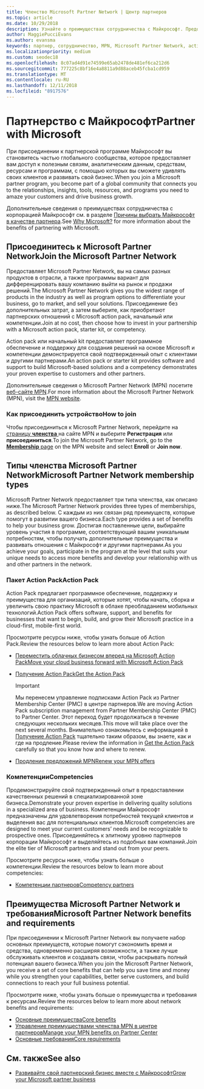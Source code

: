 ```yaml
---
title: Членство Microsoft Partner Network | Центр партнеров
ms.topic: article
ms.date: 10/29/2018
description: Узнайте о преимуществах сотрудничества с Майкрософт. Предоставляет Microsoft Partner Network, вы на самых разных продуктов в отрасли, а также программы вариант для дифференцировать вашу компанию выйти на рынок и продажи решений.
author: MaggiePucciEvans
ms.author: evansma
keywords: партнер, сотрудничество, MPN, Microsoft Partner Network, action pack, MAPS, подписка action pack, преимущества, преимущества MPN, членство, silver, gold, компетенции
ms.localizationpriority: medium
ms.custom: seodec18
ms.openlocfilehash: 8c07ad4d91e74599e65ab2478de481ef6ca212d6
ms.sourcegitcommit: 777225c8bf16e4a8811a9d88aceb45fcba1cd959
ms.translationtype: MT
ms.contentlocale: ru-RU
ms.lasthandoff: 12/11/2018
ms.locfileid: "8917576"
---
```

# <a name="partner-with-microsoft"></a><span data-ttu-id="223b8-105">Партнерство с Майкрософт</span><span class="sxs-lookup"><span data-stu-id="223b8-105">Partner with Microsoft</span></span>

<span data-ttu-id="223b8-106">При присоединении к партнерской программе Майкрософт вы становитесь частью глобального сообщества, которое предоставляет вам доступ к полезным связям, аналитическим данным, средствам, ресурсам и программам, с помощью которых вы сможете удивлять своих клиентов и развивать свой бизнес.</span><span class="sxs-lookup"><span data-stu-id="223b8-106">When you join a Microsoft partner program, you become part of a global community that connects you to the relationships, insights, tools, resources, and programs you need to amaze your customers and drive business growth.</span></span>

<span data-ttu-id="223b8-107">Дополнительные сведения о преимуществах сотрудничества с корпорацией Майкрософт см. в разделе [Причины выбрать Майкрософт в качестве партнера](https://partner.microsoft.com/business-opportunities/why-microsoft).</span><span class="sxs-lookup"><span data-stu-id="223b8-107">See [Why Microsoft?](https://partner.microsoft.com/business-opportunities/why-microsoft) for more information about the benefits of partnering with Microsoft.</span></span> 

## <a name="join-the-microsoft-partner-network"></a><span data-ttu-id="223b8-108">Присоединитесь к Microsoft Partner Network</span><span class="sxs-lookup"><span data-stu-id="223b8-108">Join the Microsoft Partner Network</span></span>

<!-- 12/5/18 The content below was copied and pasted directly from the Membership page of the MPN site (https://partner.microsoft.com/en-us/membership)-->

<span data-ttu-id="223b8-109">Предоставляет Microsoft Partner Network, вы на самых разных продуктов в отрасли, а также программы вариант для дифференцировать вашу компанию выйти на рынок и продажи решений.</span><span class="sxs-lookup"><span data-stu-id="223b8-109">The Microsoft Partner Network gives you the widest range of products in the industry as well as program options to differentiate your business, go to market, and sell your solutions.</span></span> <span data-ttu-id="223b8-110">Присоединение без дополнительных затрат, а затем выберите, как приобретают партнерских отношений с Microsoft action pack, начальный или компетенции.</span><span class="sxs-lookup"><span data-stu-id="223b8-110">Join at no cost, then choose how to invest in your partnership with a Microsoft action pack, starter kit, or competency.</span></span>

<span data-ttu-id="223b8-111">Action pack или начальный kit предоставляет программное обеспечение и поддержку для создания решений на основе Microsoft и компетенции демонстрируется свой подтвержденный опыт с клиентами и другими партнерами.</span><span class="sxs-lookup"><span data-stu-id="223b8-111">An action pack or starter kit provides software and support to build Microsoft-based solutions and a competency demonstrates your proven expertise to customers and other partners.</span></span>

<span data-ttu-id="223b8-112">Дополнительные сведения о Microsoft Partner Network (MPN) посетите [веб-сайте MPN](https://partner.microsoft.com/commercial).</span><span class="sxs-lookup"><span data-stu-id="223b8-112">For more information about the Microsoft Partner Network (MPN), visit the [MPN website](https://partner.microsoft.com/commercial).</span></span>

### <a name="how-to-join"></a><span data-ttu-id="223b8-113">Как присоединить устройство</span><span class="sxs-lookup"><span data-stu-id="223b8-113">How to join</span></span>

<span data-ttu-id="223b8-114">Чтобы присоединиться к Microsoft Partner Network, перейдите на [страницу **членства** ](https://partner.microsoft.com/membership) на сайте MPN и выберите **Регистрация** или **присоединиться**.</span><span class="sxs-lookup"><span data-stu-id="223b8-114">To join the Microsoft Partner Network, go to the [**Membership** page](https://partner.microsoft.com/membership) on the MPN website and select **Enroll** or **Join now**.</span></span>

## <a name="microsoft-partner-network-membership-types"></a><span data-ttu-id="223b8-115">Типы членства Microsoft Partner Network</span><span class="sxs-lookup"><span data-stu-id="223b8-115">Microsoft Partner Network membership types</span></span>

<!-- 12/5/18 The content below was copied and pasted directly from the Membership pages of the MPN site (https://partner.microsoft.com/en-us/membership)-->

<span data-ttu-id="223b8-116">Microsoft Partner Network предоставляет три типа членства, как описано ниже.</span><span class="sxs-lookup"><span data-stu-id="223b8-116">The Microsoft Partner Network provides three types of memberships, as described below.</span></span> <span data-ttu-id="223b8-117">С каждым из них связан ряд преимуществ, которые помогут в развитии вашего бизнеса.</span><span class="sxs-lookup"><span data-stu-id="223b8-117">Each type provides a set of benefits to help your business grow.</span></span> <span data-ttu-id="223b8-118">Достигая поставленные цели, выбирайте уровень участия в программе, соответствующий вашим уникальным потребностям, чтобы получать дополнительные преимущества и развивать отношения с Майкрософт и другими партнерами.</span><span class="sxs-lookup"><span data-stu-id="223b8-118">As you achieve your goals, participate in the program at the level that suits your unique needs to access more benefits and develop your relationship with us and other partners in the network.</span></span>

### <a name="action-pack"></a><span data-ttu-id="223b8-119">Пакет Action Pack</span><span class="sxs-lookup"><span data-stu-id="223b8-119">Action Pack</span></span>

<span data-ttu-id="223b8-120">Action Pack предлагает программное обеспечение, поддержку и преимущества для организаций, которые хотят, чтобы начать, сборка и увеличить свою практику Microsoft в облаке преобладанием мобильных технологий.</span><span class="sxs-lookup"><span data-stu-id="223b8-120">Action Pack offers software, support, and benefits for businesses that want to begin, build, and grow their Microsoft practice in a cloud-first, mobile-first world.</span></span> 

<span data-ttu-id="223b8-121">Просмотрите ресурсы ниже, чтобы узнать больше об Action Pack.</span><span class="sxs-lookup"><span data-stu-id="223b8-121">Review the resources below to learn more about Action Pack:</span></span>

- [<span data-ttu-id="223b8-122">Переместить облачных бизнесом вперед на Microsoft Action Pack</span><span class="sxs-lookup"><span data-stu-id="223b8-122">Move your cloud business forward with Microsoft Action Pack</span></span>](https://partner.microsoft.com/membership/action-pack)
- [<span data-ttu-id="223b8-123">Получение Action Pack</span><span class="sxs-lookup"><span data-stu-id="223b8-123">Get the Action Pack</span></span>](mpn-get-action-pack.md)
  
    >[!IMPORTANT]
    ><span data-ttu-id="223b8-124">Мы перенесем управление подписками Action Pack из Partner Membership Center (PMC) в центре партнеров.</span><span class="sxs-lookup"><span data-stu-id="223b8-124">We are moving Action Pack subscription management from Partner Membership Center (PMC) to Partner Center.</span></span> <span data-ttu-id="223b8-125">Этот переход будет продолжаться в течение следующих нескольких месяцев.</span><span class="sxs-lookup"><span data-stu-id="223b8-125">This move will take place over the next several months.</span></span> <span data-ttu-id="223b8-126">Внимательно ознакомьтесь с информацией в [Получение Action Pack](mpn-get-action-pack.md) тщательно таким образом, вы знаете, как и где на продление.</span><span class="sxs-lookup"><span data-stu-id="223b8-126">Please review the information in [Get the Action Pack](mpn-get-action-pack.md) carefully so that you know how and where to renew.</span></span>  

- [<span data-ttu-id="223b8-127">Продление предложений MPN</span><span class="sxs-lookup"><span data-stu-id="223b8-127">Renew your MPN offers</span></span>](renew-mpn-offers.md)

### <a name="competencies"></a><span data-ttu-id="223b8-128">Компетенции</span><span class="sxs-lookup"><span data-stu-id="223b8-128">Competencies</span></span>

<span data-ttu-id="223b8-129">Продемонстрируйте свой подтвержденный опыт в предоставлении качественных решений в специализированной зоне бизнеса.</span><span class="sxs-lookup"><span data-stu-id="223b8-129">Demonstrate your proven expertise in delivering quality solutions in a specialized area of business.</span></span> <span data-ttu-id="223b8-130">Компетенции Майкрософт предназначены для удовлетворения потребностей текущей клиентов и выделения вас для потенциальных клиентов.</span><span class="sxs-lookup"><span data-stu-id="223b8-130">Microsoft competencies are designed to meet your current customers’ needs and be recognizable to prospective ones.</span></span> <span data-ttu-id="223b8-131">Присоединяйтесь к элитному уровню партнеров корпорации Майкрософт и выделяйтесь из подобных вам компаний.</span><span class="sxs-lookup"><span data-stu-id="223b8-131">Join the elite tier of Microsoft partners and stand out from your peers.</span></span>

<span data-ttu-id="223b8-132">Просмотрите ресурсы ниже, чтобы узнать больше о компетенции.</span><span class="sxs-lookup"><span data-stu-id="223b8-132">Review the resources below to learn more about competencies:</span></span>

- [<span data-ttu-id="223b8-133">Компетенции партнеров</span><span class="sxs-lookup"><span data-stu-id="223b8-133">Competency partners</span></span>](https://partner.microsoft.com/membership/competencies)

## <a name="microsoft-partner-network-benefits-and-requirements"></a><span data-ttu-id="223b8-134">Преимущества Microsoft Partner Network и требования</span><span class="sxs-lookup"><span data-stu-id="223b8-134">Microsoft Partner Network benefits and requirements</span></span>

<span data-ttu-id="223b8-135">При присоединении к Microsoft Partner Network вы получаете набор основных преимуществ, которые помогут сэкономить время и средства, одновременно расширяя возможности, а также лучше обслуживать клиентов и создавать связи, чтобы раскрывать полный потенциал вашего бизнеса.</span><span class="sxs-lookup"><span data-stu-id="223b8-135">When you join the Microsoft Partner Network, you receive a set of core benefits that can help you save time and money while you strengthen your capabilities, better serve customers, and build connections to reach your full business potential.</span></span>

<span data-ttu-id="223b8-136">Просмотрите ниже, чтобы узнать больше о преимущества и требования к ресурсам.</span><span class="sxs-lookup"><span data-stu-id="223b8-136">Review the resources below to learn more about network benefits and requirements:</span></span>

- [<span data-ttu-id="223b8-137">Основные преимущества</span><span class="sxs-lookup"><span data-stu-id="223b8-137">Core benefits</span></span>](https://partner.microsoft.com/en-us/membership/core-benefits#simple-tab-content-1)
- [<span data-ttu-id="223b8-138">Управление преимуществами членства MPN в центре партнеров</span><span class="sxs-lookup"><span data-stu-id="223b8-138">Manage your MPN benefits on Partner Center</span></span>](manage-your-partner-network-benefits.md)
- [<span data-ttu-id="223b8-139">Основные требования</span><span class="sxs-lookup"><span data-stu-id="223b8-139">Core requirements</span></span>](https://partner.microsoft.com/en-us/membership/core-benefits#simple-tab-content-2)

## <a name="see-also"></a><span data-ttu-id="223b8-140">См. также</span><span class="sxs-lookup"><span data-stu-id="223b8-140">See also</span></span>
- [<span data-ttu-id="223b8-141">Развивайте свой партнерский бизнес вместе с Майкрософт</span><span class="sxs-lookup"><span data-stu-id="223b8-141">Grow your Microsoft partner business</span></span>](grow-your-business.md)
